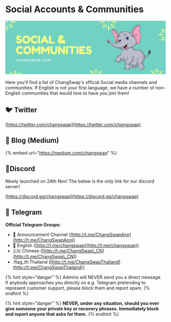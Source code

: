 # Social Accounts & Communities

![](../.gitbook/assets/socialcommunities.png)

Here you'll find a list of ChangSwap's official Social media channels and communities. If English is not your first language, we have a number of non-English communities that would love to have you join them!

## 🐦 Twitter

[https://twitter.com/changswap](https://twitter.com/changswap)

## 📰 Blog (Medium)

{% embed url="https://medium.com/changswap" %}

## 🤖Discord

Newly launched on 24th Nov! The below is the only link for our discord server!

[https://discord.gg/changswap](https://discord.gg/changswap)

## 💬 Telegram

**Official Telegram Groups:**

* 📣 Announcement Channel ([http://t.me/ChangSwapAnn](http://t.me/ChangSwapAnn))
* 🥞 English ([http://t.me/changswap](http://t.me/changswap))
* 🇨🇳 Chinese ([http://t.me/ChangSwap\_CN](http://t.me/ChangSwap\_CN))
* :flag\_th:Thailand ([http://t.me/ChangSwapThailand](http://t.me/ChangSwapThailand))



{% hint style="danger" %}
Admins will NEVER send you a direct message. If anybody approaches you directly on e.g. Telegram pretending to represent customer support, please block them and report spam.
{% endhint %}

{% hint style="danger" %}
**NEVER, under any situation, should you ever give someone your private key or recovery phrases. Immediately block and report anyone that asks for them.**
{% endhint %}
